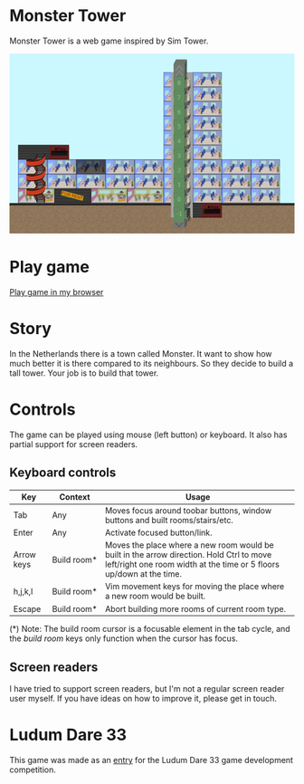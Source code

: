 Monster Tower
=============
Monster Tower is a web game inspired by Sim Tower. 

![Screenshot of a tower built in Monster Tower game](https://raw.githubusercontent.com/Leffe108/Monster-Tower/master/screenshot-4.png)

# Play game
[Play game in my browser](http://junctioneer.net/monster-tower/)

# Story
In the Netherlands there is a town called Monster. It want to show how much better it is there compared to its neighbours. So they decide to build a tall tower. Your job is to build that tower.

# Controls
The game can be played using mouse (left button) or keyboard. It also has partial support for screen readers.

## Keyboard controls
Key        | Context    | Usage
-----------|------------|----------
Tab        | Any        | Moves focus around toobar buttons, window buttons and built rooms/stairs/etc.
Enter      | Any        | Activate focused button/link.
Arrow keys | Build&nbsp;room* | Moves the place where a new room would be built in the arrow direction. Hold Ctrl to move left/right one room width at the time or 5 floors up/down at the time.
h,j,k,l    | Build&nbsp;room* | Vim movement keys for moving the place where a new room would be built.
Escape     | Build&nbsp;room* | Abort building more rooms of current room type.

(&#42;) Note: The build room cursor is a focusable element in the tab cycle, and the *build room* keys only function when the cursor has focus.

## Screen readers
I have tried to support screen readers, but I'm not a regular screen reader user myself. If you have ideas on how to improve it, please get in touch.

# Ludum Dare 33
This game was made as an [entry](http://ludumdare.com/compo/ludum-dare-33/?action=preview&uid=38630) for the Ludum Dare 33 game development competition.
